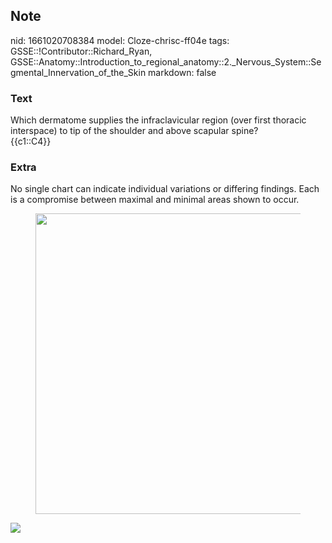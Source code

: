 ## Note
nid: 1661020708384
model: Cloze-chrisc-ff04e
tags: GSSE::!Contributor::Richard_Ryan, GSSE::Anatomy::Introduction_to_regional_anatomy::2._Nervous_System::Segmental_Innervation_of_the_Skin
markdown: false

### Text
<div class="toggle">
  Which dermatome supplies the infraclavicular region (over first
  thoracic interspace) to tip of the shoulder and above scapular
  spine?
</div>
<div class="toggle">
  {{c1::C4}}
</div>

### Extra
<p id="0722efe9-fb92-4a01-9f30-e8136fd71e44" class="">No single
chart can indicate individual variations or differing findings.
Each is a compromise between maximal and minimal areas shown to
occur.
<figure id="9380605a-3271-482b-95be-0d91fc2157bd" class="image">
  <a href= 
  "Segmental%20Innervation%20of%20the%20Skin%20e218fc1cea564038acdf1e0c547899fa/Untitled%202.png">
  <img style="width:481px" src= 
  "baaa6ae7cc6644ff97c254077402bca9f7d25d6b.png"></a>
</figure>
<p id="0afc8b68-8e64-4e30-9be0-591f9366249d" class=""><img src= 
"Grant_1962_663.png">
